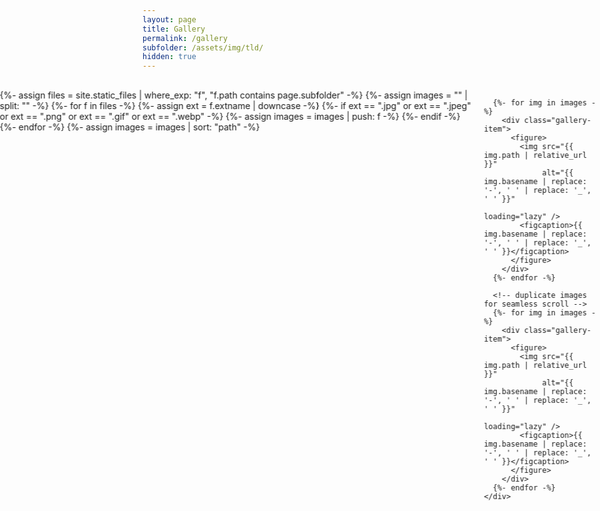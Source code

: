 ```yaml
---
layout: page
title: Gallery 
permalink: /gallery
subfolder: /assets/img/tld/
hidden: true
---
```


<style>
  /* full-bleed container to escape theme max-width */
  .full-bleed {
    position: relative;
    left: 50%;
    right: 50%;
    margin-left: -50vw;
    margin-right: -50vw;
    width: 100vw;
  }

  /* scrolling container */
  .gallery-scroll {
    display: flex;
    overflow: hidden; /* hide native scrollbar */
    padding: 1rem 0;
    width: 100%;
  }

  /* track moves continuously */
  .gallery-track {
    display: flex;
    gap: 1rem;              /* uniform spacing */
    animation: scroll-left 60s linear infinite;
  }

  .gallery-track:hover {
    animation-play-state: paused;
  }

  /* each item container */
  .gallery-item {
    flex: 0 0 auto;
    height: 320px;            /* fixed height for uniformity */
    display: flex;
    flex-direction: column;
    justify-content: flex-start;
    align-items: center;      /* center images horizontally */
  }

  .gallery-item img {
    height: 300px;            /* fixed height */
    width: auto;              /* scale width proportionally */
    object-fit: cover;        /* crop if needed */
    display: block;
  }

  .gallery-item figcaption {
    font-size: 0.85rem;
    opacity: 0.75;
    margin-top: 0.25rem;
    text-align: center;
    line-height: 1.2;
  }

  /* continuous scrolling */
  @keyframes scroll-left {
    0% { transform: translateX(0); }
    100% { transform: translateX(-50%); }
  }
  #lightbox {
  position: fixed;
  top: 0; left: 0;
  width: 100%; height: 100%;
  background: rgba(0,0,0,0.85);
  display: none; /* hidden by default */
  align-items: center;
  justify-content: center;
  z-index: 9999;
}

#lightbox img {
  max-width: 90%;
  max-height: 90%;
  border-radius: 12px;
  box-shadow: 0 4px 20px rgba(0,0,0,0.5);
  animation: fadeIn 0.3s ease-in-out;
}

#lightbox:target {
  display: flex;
}

@keyframes fadeIn {
  from { opacity: 0; transform: scale(0.95); }
  to { opacity: 1; transform: scale(1); }
}
</style>

<div class="full-bleed">
  <div class="gallery-scroll">
    <div class="gallery-track">
      {%- assign files = site.static_files | where_exp: "f", "f.path contains page.subfolder" -%}
      {%- assign images = "" | split: "" -%}
      {%- for f in files -%}
        {%- assign ext = f.extname | downcase -%}
        {%- if ext == ".jpg" or ext == ".jpeg" or ext == ".png" or ext == ".gif" or ext == ".webp" -%}
          {%- assign images = images | push: f -%}
        {%- endif -%}
      {%- endfor -%}
      {%- assign images = images | sort: "path" -%}

      {%- for img in images -%}
        <div class="gallery-item">
          <figure>
            <img src="{{ img.path | relative_url }}"
                 alt="{{ img.basename | replace: '-', ' ' | replace: '_', ' ' }}"
                 loading="lazy" />
            <figcaption>{{ img.basename | replace: '-', ' ' | replace: '_', ' ' }}</figcaption>
          </figure>
        </div>
      {%- endfor -%}

      <!-- duplicate images for seamless scroll -->
      {%- for img in images -%}
        <div class="gallery-item">
          <figure>
            <img src="{{ img.path | relative_url }}"
                 alt="{{ img.basename | replace: '-', ' ' | replace: '_', ' ' }}"
                 loading="lazy" />
            <figcaption>{{ img.basename | replace: '-', ' ' | replace: '_', ' ' }}</figcaption>
          </figure>
        </div>
      {%- endfor -%}
    </div>
  </div>
</div>

<script>
document.addEventListener("DOMContentLoaded", () => {
  const lightbox = document.getElementById("lightbox");
  const lightboxImg = document.getElementById("lightbox-img");

  document.querySelectorAll(".gallery-item img").forEach(img => {
    img.addEventListener("click", () => {
      lightboxImg.src = img.src;
      lightbox.style.display = "flex";
    });
  });

  // Close on ESC
  document.addEventListener("keydown", (e) => {
    if (e.key === "Escape") lightbox.style.display = "none";
  });
});
</script>


